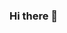 ### Hi there 👋

<!--
**kamalmann07/kamalmann07** is a ✨ _special_ ✨ repository because its `README.md` (this file) appears on your GitHub profile.

Here are some ideas to get you started:

- 🔭 I’m currently working on Machine Learning and Software Development solutions.
- 🌱 I’m currently learning Apache Spark and advance devOps concepts.
- 👯 I’m looking to collaborate on Data Science projects.
- 🤔 I’m looking for help with approaches to better understand business problems in different domains.
- 💬 Ask me about coding experiences and Football😊
- 📫 How to reach me: email: kamaljeetm1@gmail.com
- ⚡ Fun fact: ...
-->
